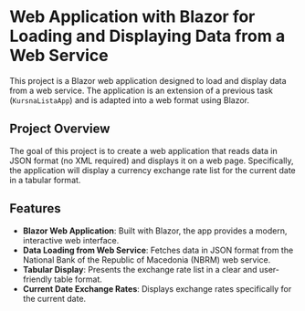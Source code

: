 # Web Application with Blazor for Loading and Displaying Data from a Web Service

This project is a Blazor web application designed to load and display data from a web service. The application is an extension of a previous task (`KursnaListaApp`) and is adapted into a web format using Blazor.

## Project Overview

The goal of this project is to create a web application that reads data in JSON format (no XML required) and displays it on a web page. Specifically, the application will display a currency exchange rate list for the current date in a tabular format.

## Features

- **Blazor Web Application**: Built with Blazor, the app provides a modern, interactive web interface.
- **Data Loading from Web Service**: Fetches data in JSON format from the National Bank of the Republic of Macedonia (NBRM) web service.
- **Tabular Display**: Presents the exchange rate list in a clear and user-friendly table format.
- **Current Date Exchange Rates**: Displays exchange rates specifically for the current date.
